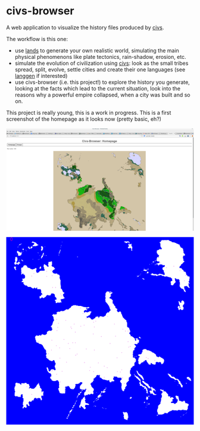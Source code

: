 civs-browser
============

A web application to visualize the history files produced by [civs](https://github.com/ftomassetti/civs/).

The workflow is this one:
* use [lands](https://github.com/ftomassetti/lands) to generate your own realistic world, simulating the main physical phenomenons like plate tectonics, rain-shadow, erosion, etc.
* simulate the evolution of civilization using [civs](https://github.com/ftomassetti/civs/): look as the small tribes spread, split, evolve, settle cities and create their one languages (see [langgen](https://github.com/ftomassetti/langgen/) if interested)
* use civs-browser (i.e. this project!) to explore the history you generate, looking at the facts which lead to the current situation, look into the reasons why a powerful empire collapsed, when a city was built and so on.

This project is really young, this is a work in progress. This is a first screenshot of the homepage as it looks now (pretty basic, eh?)

![A screenshot of the homepage](/screenshots/homepage.png)

![The different tribes which move across the map](/screenshots/evolution.gif)
